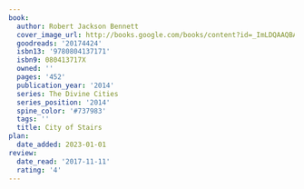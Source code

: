 ```yaml
---
book:
  author: Robert Jackson Bennett
  cover_image_url: http://books.google.com/books/content?id=_ImLDQAAQBAJ&printsec=frontcover&img=1&zoom=1&edge=curl&source=gbs_api
  goodreads: '20174424'
  isbn13: '9780804137171'
  isbn9: 080413717X
  owned: ''
  pages: '452'
  publication_year: '2014'
  series: The Divine Cities
  series_position: '2014'
  spine_color: '#737983'
  tags: ''
  title: City of Stairs
plan:
  date_added: 2023-01-01
review:
  date_read: '2017-11-11'
  rating: '4'
---
```


